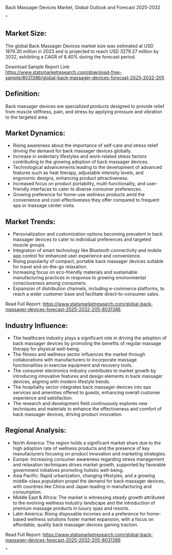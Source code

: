 Back Massager Devices Market, Global Outlook and Forecast 2025-2032

"<h2>Market Size:</h2>
<p>The global Back Massager Devices market size was estimated at USD 1876.30 million in 2023 and is projected to reach USD 3279.27 million by 2032, exhibiting a CAGR of 6.40% during the forecast period.</p>
<p>Download Sample Report Link: <a href='https://www.statsmarketresearch.com/download-free-sample/8031386/global-back-massager-devices-forecast-2025-2032-205'>https://www.statsmarketresearch.com/download-free-sample/8031386/global-back-massager-devices-forecast-2025-2032-205</a></p>

<h2>Definition:</h2>
<p>Back massager devices are specialized products designed to provide relief from muscle stiffness, pain, and stress by applying pressure and vibration to the targeted area.</p>
  
<h2>Market Dynamics:</h2>
<ul>
  <li>Rising awareness about the importance of self-care and stress relief driving the demand for back massager devices globally.</li>
  <li>Increase in sedentary lifestyles and work-related stress factors contributing to the growing adoption of back massager devices.</li>
  <li>Technological advancements leading to the development of advanced features such as heat therapy, adjustable intensity levels, and ergonomic designs, enhancing product attractiveness.</li>
  <li>Increased focus on product portability, multi-functionality, and user-friendly interfaces to cater to diverse consumer preferences.</li>
  <li>Growing preference for home-use wellness products amid the convenience and cost-effectiveness they offer compared to frequent spa or massage center visits.</li>
</ul>

<h2>Market Trends:</h2>
<ul>
  <li>Personalization and customization options becoming prevalent in back massager devices to cater to individual preferences and targeted muscle groups.</li>
  <li>Integration of smart technology like Bluetooth connectivity and mobile app control for enhanced user experience and convenience.</li>
  <li>Rising popularity of compact, portable back massager devices suitable for travel and on-the-go relaxation.</li>
  <li>Increasing focus on eco-friendly materials and sustainable manufacturing practices in response to growing environmental consciousness among consumers.</li>
  <li>Expansion of distribution channels, including e-commerce platforms, to reach a wider customer base and facilitate direct-to-consumer sales.</li>
</ul>
<p>Read Full Report: <a href='https://www.statsmarketresearch.com/global-back-massager-devices-forecast-2025-2032-205-8031386'>https://www.statsmarketresearch.com/global-back-massager-devices-forecast-2025-2032-205-8031386</a></p>

<h2>Industry Influence:</h2>
<ul>
  <li>The healthcare industry plays a significant role in driving the adoption of back massager devices by promoting the benefits of regular massage therapy for physical well-being.</li>
  <li>The fitness and wellness sector influences the market through collaborations with manufacturers to incorporate massage functionalities in exercise equipment and recovery tools.</li>
  <li>The consumer electronics industry contributes to market growth by introducing innovative features and design elements in back massager devices, aligning with modern lifestyle trends.</li>
  <li>The hospitality sector integrates back massager devices into spa services and amenities offered to guests, enhancing overall customer experience and satisfaction.</li>
  <li>The research and development field continuously explores new techniques and materials to enhance the effectiveness and comfort of back massager devices, driving product innovation.</li>
</ul>

<h2>Regional Analysis:</h2>
<ul>
  <li>North America: The region holds a significant market share due to the high adoption rate of wellness products and the presence of key manufacturers focusing on product innovation and marketing strategies.</li>
  <li>Europe: Increasing consumer awareness regarding stress management and relaxation techniques drives market growth, supported by favorable government initiatives promoting holistic well-being.</li>
  <li>Asia Pacific: Rapid urbanization, changing lifestyles, and a growing middle-class population propel the demand for back massager devices, with countries like China and Japan leading in manufacturing and consumption.</li>
  <li>Middle East & Africa: The market is witnessing steady growth attributed to the evolving wellness industry landscape and the introduction of premium massage products in luxury spas and resorts.</li>
  <li>Latin America: Rising disposable incomes and a preference for home-based wellness solutions foster market expansion, with a focus on affordable, quality back massager devices gaining traction.</li>
</ul>
<p>Read Full Report: <a href='https://www.statsmarketresearch.com/global-back-massager-devices-forecast-2025-2032-205-8031386'>https://www.statsmarketresearch.com/global-back-massager-devices-forecast-2025-2032-205-8031386</a></p>"
